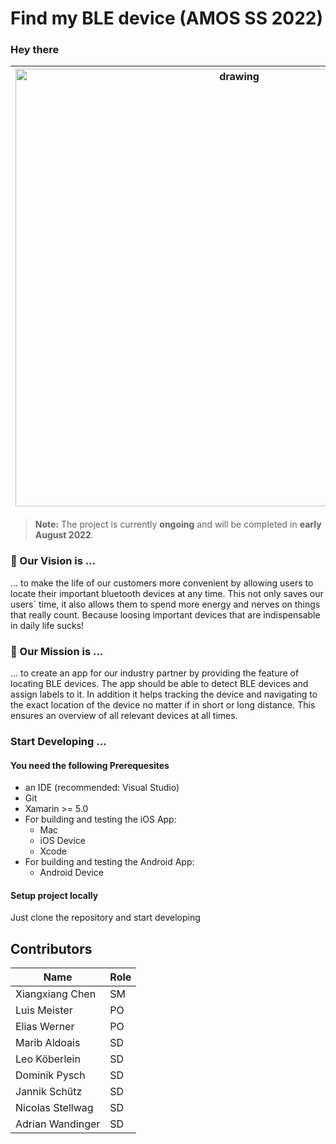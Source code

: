 # Find my BLE device (AMOS SS 2022)

### Hey there <img src="https://media.giphy.com/media/hvRJCLFzcasrR4ia7z/giphy.gif" width="5px">  

|<img src="https://user-images.githubusercontent.com/74047429/171005686-fb91e334-124e-4226-aa10-cde2307d6078.png" alt="drawing" width="700"/>| We are a group of motivated students who want to create **open source software** by applying agile methods. We are enrolled at FAU Erlangen-Nuremberg in Germany 🇩🇪 and study computer science or business informatics 👨🏼‍💻👩🏻‍💻. As part of the lecture, we cooperate with an **industry partner** to receive **real business requirements** that we implement into **`CODE`**.   |
|--|--|

> **Note:** The project is currently **ongoing** and will be completed in **early August 2022**. 




### 💭 Our Vision is ...
... to make the life of our customers more convenient by allowing users to locate their important bluetooth devices at any time. This not only saves our users´ time, it also allows them to spend more energy and nerves on things that really count. Because loosing important devices that are indispensable in daily life sucks!

### 🎯 Our Mission is ...
... to create an app for our industry partner by providing the feature of locating BLE devices. The app should be able to detect BLE devices and assign labels to it. In addition it helps tracking the device and navigating to the exact location of the device no matter if in short or long distance. This ensures an overview of all relevant devices at all times. 

### Start Developing ...
#### You need the following Prerequesites
- an IDE (recommended: Visual Studio)
- Git
- Xamarin >= 5.0
- For building and testing the iOS App:
  - Mac
  - iOS Device
  - Xcode
- For building and testing the Android App:
  - Android Device

#### Setup project locally
Just clone the repository and start developing


## Contributors
|Name|Role  |
|--|--|
|Xiangxiang Chen  |SM  |
|Luis Meister  |PO  |
|Elias Werner  |PO  |
|Marib Aldoais  |SD  |
|Leo Köberlein  |SD  |
|Dominik Pysch  |SD  |
|Jannik Schütz  |SD  |
|Nicolas Stellwag  |SD  |
|Adrian Wandinger  |SD  |





























